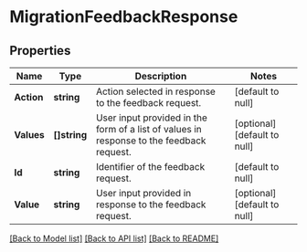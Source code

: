# MigrationFeedbackResponse

## Properties
Name | Type | Description | Notes
------------ | ------------- | ------------- | -------------
**Action** | **string** | Action selected in response to the feedback request. | [default to null]
**Values** | **[]string** | User input provided in the form of a list of values in response to the feedback request. | [optional] [default to null]
**Id** | **string** | Identifier of the feedback request. | [default to null]
**Value** | **string** | User input provided in response to the feedback request. | [optional] [default to null]

[[Back to Model list]](../README.md#documentation-for-models) [[Back to API list]](../README.md#documentation-for-api-endpoints) [[Back to README]](../README.md)

